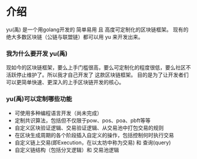 # 介绍  

yu(禹) 是一个用golang开发的 简单易用 且 高度可定制化的区块链框架。 现有的绝大多数区块链（公链与联盟链）都可以用 yu 来开发出来。  


### 我为什么要开发 yu(禹)
现如今的区块链框架，要么上手门槛很高，要么可定制化的程度很低，要么社区不活跃停止维护了。所以我才自己开发了
这款区块链框架。 目的是为了让开发者们可以更简单快速、更深入的上手区块链开发的核心。




### yu(禹)可以定制哪些功能  

- 可使用多种编程语言开发（尚未完成）  
- 定制共识算法，包括但不仅限于pow、pos、poa、pbft等等  
- 自定义区块验证逻辑、交易验证逻辑、从交易池中打包交易的规则
- 在区块生成周期的各个阶段插入自定义的操作，包括控制何时执行交易
- 自定义链上交易(即Execution，在以太坊中称为交易) 和 查询(query)  
- 自定义链结构（包括分叉逻辑）和 交易池逻辑
